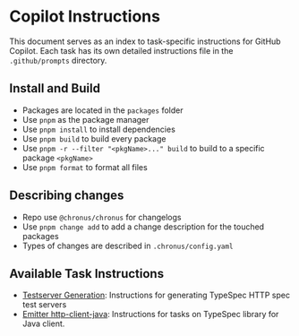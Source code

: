 # Copilot Instructions

This document serves as an index to task-specific instructions for GitHub Copilot. Each task has its own detailed instructions file in the `.github/prompts` directory.

## Install and Build

- Packages are located in the `packages` folder
- Use `pnpm` as the package manager
- Use `pnpm install` to install dependencies
- Use `pnpm build` to build every package
- Use `pnpm -r --filter "<pkgName>..." build` to build to a specific package `<pkgName>`
- Use `pnpm format` to format all files

## Describing changes

- Repo use `@chronus/chronus` for changelogs
- Use `pnpm change add` to add a change description for the touched packages
- Types of changes are described in `.chronus/config.yaml`

## Available Task Instructions

- [Testserver Generation](./prompts/testserver-generation.md): Instructions for generating TypeSpec HTTP spec test servers
- [Emitter http-client-java](../packages/http-client-java/.github/copilot-instructions.md): Instructions for tasks on TypeSpec library for Java client.
